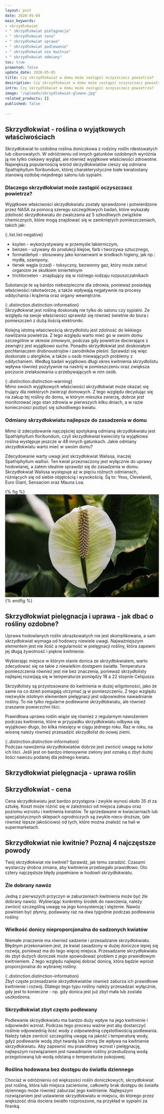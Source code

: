 ```yaml
---
layout: post
date: 2020-05-04
main_keywords:
- skrzydłokwiat
- " skrzydłokwiat pielęgnacja"
- " skrzydłokwiat cena"
- " skrzydłokwiat uprawa"
- " skrzydłokwiat podlewanie"
- " skrzydłokwiat nie kwitnie"
- " skrzydłokwiat odmiany"
toc: true
promoted: false
update_date: 2020-05-05
title: Czy skrzydłokwiat w domu może zastąpić oczyszczacz powietrza?
description: Czy skrzydłokwiat w domu może zastąpić oczyszczacz powietrza?
intro: Czy skrzydłokwiat w domu może zastąpić oczyszczacz powietrza?
image: "/uploads/skrzydlokwiat-glowne.jpg"
related_products: []
published: false

---
```

## Skrzydłokwiat - roślina o wyjątkowych właściwościach

Skrzydłokwiat to ozdobna roślina doniczkowa z rodziny roślin rdestowatych lub ciborowatych. W odróżnieniu od innych gatunków ozdobnych wyróżnia ją nie tylko ciekawy wygląd, ale również wyjątkowe właściwości zdrowotne. Największą popularnością wśród skrzydłokwiatów cieszy się odmiana Spathiphyllum floribundum, której charakterystyczne białe kwiatostany stanowią ozdobę niejednego salonu lub sypialni.

### Dlaczego skrzydłokwiat może zastąpić oczyszczacz powietrza?

Wyjątkowe właściwości skrzydłokwiatu zostały sprawdzone i potwierdzone przez NASA za pomocą szeregu szczegółowych badań, które wykazały zdolność skrzydłokwiatu do zwalczania aż 5 szkodliwych związków chemicznych, które mogą znajdować się w zamkniętych pomieszczeniach, takich jak:

{:.list.list-negative}

* ksylen - wykorzystywany w przemyśle lakierniczym,
* benzen - używany do produkcji klejów, farb i tworzywa sztucznego,
* formaldehyd - stosowany jako konserwant w środkach higieny, jak np.: mydła, szampony,
* tlenek węgla (czad) - toksyczny, bezwonny gaz, który może zatruć organizm ze skutkiem śmiertelnym
* trichloroeten - znajdujący się w różnego rodzaju rozpuszczalnikach

Substancje te są bardzo niebezpieczne dla zdrowia, ponieważ posiadają właściwości rakotwórcze, a także wpływają negatywnie na procesy oddychania i krążenia oraz organy wewnętrzne.

{:.distinction.distinction-information}  
Skrzydłokwiat jest rośliną doskonałą nie tylko do salonu czy sypialni. Ze względu na swoje właściwości sprawdzi się również świetnie do biura i pomieszczeń z dużą ilością elektroniki.

Kolejną istotną właściwością skrzydłolistu jest zdolność do lekkiego nawilżania powietrza. Z tego względu warto mieć go w swoim domu szczególnie w okresie zimowym, podczas gdy powietrze docierające z zewnątrz jest wyjątkowo suche. Ponadto skrzydłokwiat jest doskonałym pochłaniaczem drobnoustrojów i zarodników pleśni. Sprawdzi się więc doskonale u alergików, a także u osób miewających problemy z oddychaniem. Według badań wyjątkowo długi okres kwitnienia skrzydłolistu wpływa również pozytywnie na nastrój w pomieszczeniu oraz zwiększa poczucie zrelaksowania u przebywających w nim osób.

{:.distinction.distinction-warning}  
Mimo swoich wyjątkowych właściwości skrzydłokwiat może okazać się trujący dla niektórych zwierząt domowych. Z tego względu decydując się na zakup tej rośliny do domu, w którym mieszka zwierzę, dobrze jest monitorować jego stan zdrowia w pierwszych kilku dniach, a w razie konieczności pozbyć się szkodliwego kwiatu.

### Odmiany skrzydłokwiatu najlepsze do zasadzenia w domu

Mimo iż zdecydowanie najczęściej spotykaną odmianą skrzydłokwiatu jest Spathiphyllum floribundum, czyli skrzydłokwiat kwiecisty ta wyjątkowa roślina występuje jeszcze w 48 innych gatunkach. Jakie odmiany skrzydłokwiatu warto mieć w swoim domu?

Zdecydowanie warty uwagi jest skrzydłokwiat Walissa, inaczej Spathiphyllum wallisii. Ten kwiat przeznaczony jest wyłącznie do uprawy hodowlanej, a zatem idealnie sprawdzi się do zasadzenia w domu. Skrzydłokwiat Walissa występuje aż w pięciu różnych odmianach, różniących się od siebie objętością i wysokością. Są to: Yess, Clevelandi, Euro Giant, Sensacion oraz Mauna Loa.

{% fig %}  
![](/uploads/skrzydlokwiat-odmiany.jpg)
{% endfig %}

## Skrzydłokwiat pielęgnacja i uprawa - jak dbać o rośliny ozdobne?

Uprawa hodowlanych roślin obrazkowatych nie jest skomplikowana, a  sam skrzydłokwiat wymaga od hodowcy niewiele uwagi. Najważniejszym elementem jest nie ilość a regularność w pielęgnacji rośliny, która zapewni jej długą żywotność i piękne kwitnienie.

Wybierając miejsce w którym stanie donica ze skrzydłokwiatem, warto zdecydować się na takie z niewielkim dostępem światła. Temperatura pomieszczenia również jest nie bez znaczenia, ponieważ skrzydłolisty najlepiej rozwijają się w temperaturze pomiędzy 18 a 22 stopnie Celsjusza. 

Skrzydłolisty są przystosowane do kwitnienia w dużej wilgotoności, jako że same na co dzień pomagają utrzymać ją w pomieszczeniu. Z tego względu niezwykle istotnym elementem pielęgnacji jest odpowiednie nawadnianie rośliny. To nie tylko regularne podlewanie skrzydłokwiatu, ale również zraszanie powierzchni liści. 

Prawidłowa uprawa roślin wiąże się również z regularnym nawożeniem podczas kwitnienia, które w przypadku skrzydłokwiatu odbywa się wyjątkowo długo, bo kilka miesięcy w ciągu jednego roku. Raz w roku, na wiosnę należy również przesadzić skrzydłolist do nowej ziemi. 

{:.distinction.distinction-information}  
Podczas nawożenia skrzydłokwiatów dobrze jest zwrócić uwagę na kolor ich liści. Jeśli jest on bardzo intensywnie zielony jest oznaką o  zbyt dużej ilości nawozu podanej dla jednego kwiatu.

## Skrzydłokwiat pielęgnacja - uprawa roślin 

## Skrzydłokwiat - cena

Cena skrzydłokwiatu jest bardzo przystępna i zwykle wynosi około 35 zł za sztukę. Koszt może różnić się w zależności od miejsca zakupu oraz poziomu wzrostu i kwitnienia kwiatów. Te sprzedawane w kwiaciarniach lub specjalistycznych sklepach ogrodniczych są zwykle nieco droższe, (ale również lepsze jakościowo) od tych, które można znaleźć na hali w supermarketach.

## Skrzydłokwiat nie kwitnie? Poznaj 4 najczęstsze powody

Twój skrzydłokwiat nie kwitnie? Sprawdź, jak temu zaradzić. Czasami wystarczy drobna zmiana, aby kwitnienie przebiegało prawidłowo. Oto cztery najczęstsze błędy popełniane w hodowli skrzydłokwiatu.

### Źle dobrany nawóz

Jedną z pierwszych przyczyn w zaburzeniach kwitnienia może być źle dobrany nawóz. Wybierając konkretny środek do nawożenia, należy zwrócić szczególną uwagę na jego konsystencję i stężenie. Nawóz powinien być płynny, podawany raz na dwa tygodnie podczas podlewania rośliny.

### Wielkość donicy nieproporcjonalna do sadzonych kwiatów

Niemałe znaczenie ma również sadzenie i przesadzanie skrzydłokwiatu. Błędnym przekonaniem jest, że kwiat zasadzony w dużej doniczce lepiej się rozwija, ponieważ ma do tego więcej miejsca. Przesadzanie skrzydłokwiatu do zbyt dużych doniczek może spowodować problem z jego prawidłowym kwitnieniem. Z tego względu najlepiej dobrać donicę, która będzie wprost proporcjonalna do wybranej rośliny.

{:.distinction.distinction-information}  
Zbyt częste przesadzanie skrzydłokwiatów również zaburza ich prawidłowe kwitnienie i rozwój. Dlatego tego typu rośliny należy przesadzać wyłącznie, gdy jest to konieczne - np. gdy donica jest już zbyt mała lub została uszkodzona.

### Skrzydłokwiat zbyt często podlewany

Podlewanie skrzydłokwiatu ma bardzo duży wpływ na jego kwitnienie i odpowiedni wzrost. Podczas tego procesu ważne jest aby dostarczyć roślinie odpowiednią ilość wody z odpowiednią częstotliwością podlewania. Należy także zwrócić szczególną uwagę na jakość i temperaturę wody, gdyż podlewanie wodą zbyt twardą lub zimną źle wpływa na kwitnienie skrzydłokwiatu. Aby zapewnić mu prawidłowy wzrost i pielęgnację, najlepszym rozwiązaniem jest nawadnianie rośliny przestudzoną wodą przegotowaną lub wodą odstaną o temperaturze pokojowej.

### Roślina hodowana bez dostępu do światła dziennego

Chociaż w odróżnieniu od większości roślin doniczkowych, skrzydłokwiat jest rośliną, która lubi miejsca zacienione, całkowity brak dostępu do światła dziennego może również zaburzać jego kwitnienie. Najlepszym rozwiązaniem jest ustawienie skrzydłokwiatu w miejscu, do którego przez większość dnia dociera światło rozproszone, na przykład w sypialni za firanką.